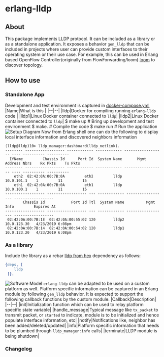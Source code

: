 
# erlang-lldp
## About
This package implements LLDP protocol. It can be included as a library or as a standalone application. It exposes a behavior `gen_lldp` that can be included in projects where user can provide custom interfaces to their operating system or their use case. For example, this can be used in Erlang based OpenFlow Controller(originally from FlowForwarding/loom) [loom](https://github.com/vasu-dasari/loom) to discover topology.
## How to use
    
### Standalone App
Development and test environment is captured in [docker-compose.yml](https://github.com/vasu-dasari/erlang-lldp/blob/master/docker/docker-compose.yml)
|Name|What is this  |
|--|--|
|lldp|Docker for compiling running `erlang-lldp` code  |
|lldp1|Linux Docker container connected to `lldp`|
|lldp2|Linux Docker container connected to `lldp`|
    $ make up    # Bring up development and test environment
    $ make.      # Compile the code
    $ make run   # Run the application
![Setup Diagram](https://github.com/vasu-dasari/erlang-gobgp/blob/master/docs/Setup.jpeg)
Now from Erlang shell one can do the following to display local interface information and discovered neighbors information

    (lldp@lldp)10> lldp_manager:dashboard(lldp_netlink).
    -------- ------------------ ------------ ------------ ------------------ ---- ---------- ----------
      IfName         Chassis Id      Port Id  System Name       Mgmt Address Nbrs    Rx Pkts    Tx Pkts
    -------- ------------------ ------------ ------------ ------------------ ---- ---------- ----------
        eth2  02:42:0A:00:7B:0A         eth2         lldp         10.0.101.1    1         11         15
        eth1  02:42:0A:00:7B:0A         eth1         lldp         10.0.100.1    1         11         15
    ------------------ ------------------ --- ------------ ------------------ ------------------
            Chassis Id            Port Id Ttl  System Name          Mgmt Info         Expires At
    ------------------ ------------------ --- ------------ ------------------ ------------------
     02:42:0A:00:7B:1E  02:42:0A:00:65:02 120        lldp2        10.0.123.30   4/23/2019 6:08pm
     02:42:0A:00:7B:14  02:42:0A:00:64:02 120        lldp1        10.0.123.20   4/23/2019 6:08pm

### As a library
Include the library as a rebar [lldp from hex](https://hex.pm/packages/lldp) dependency as follows:
```erlang  
{deps, [
    lldp
 ]}.  
```
![Software Model](https://github.com/vasu-dasari/erlang-gobgp/blob/master/docs/Software%20Model.jpeg)
`erlang-lldp` can be adapted to be used on a custom platform as well. Platform specific information can be captured in an Erlang module by following `gen_lldp` behavior. It is expected to support the following callback functions by the custom module.
|Callback|Description|
|--|--|
|init|Initialization function which can be used to relay platform specific state variable|
|handle_message|Typical message like `tx_packet` to transmit packet, or `started` to indicate, module is to be initialized and hence populate interface information, etc|
|notify|Notifications like, neighbor has been added/deleted/updated|
|info|Platform specific information that needs to be plumbed through `lldp_mamager:info` calls|
|terminate|LLDP module is being shutdown|

### Changelog